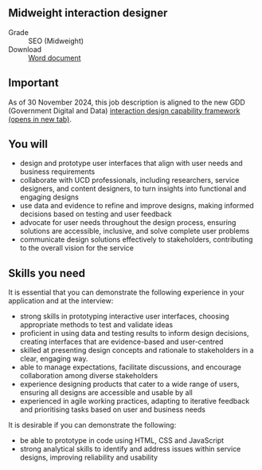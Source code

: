 ## Midweight interaction designer

<dl class="govuk-summary-list">
  <div class="govuk-summary-list__row">
    <dt class="govuk-summary-list__key">
      Grade
    </dt>
    <dd class="govuk-summary-list__value">
      SEO (Midweight)
    </dd>
  </div>
   <div class="govuk-summary-list__row" data-ignore="true">
    <dt class="govuk-summary-list__key">
      Download
    </dt>
    <dd class="govuk-summary-list__value">
      <a href="word">Word document</a>
    </dd>
  </div></dl>

<div class="govuk-notification-banner" role="region" aria-labelledby="govuk-notification-banner-title" data-module="govuk-notification-banner">
  <div class="govuk-notification-banner__header">
    <h2 class="govuk-notification-banner__title" id="govuk-notification-banner-title">
      Important
    </h2>
  </div>
  <div class="govuk-notification-banner__content">
    <p class="govuk-body">
      As of 30 November 2024, this job description is aligned to the new GDD (Government Digital and Data) <a href="https://ddat-capability-framework.service.gov.uk/role/interaction-designer" target="_blank" rel="noopener noreferrer">interaction design capability framework <span class="govuk-visually-hidden">(opens in new tab)</a></a>.
    </p>
  </div>
</div>

## You will

-	design and prototype user interfaces that align with user needs and business requirements
-	collaborate with UCD professionals, including researchers, service designers, and content designers, to turn insights into functional and engaging designs
-	use data and evidence to refine and improve designs, making informed decisions based on testing and user feedback
-	advocate for user needs throughout the design process, ensuring solutions are accessible, inclusive, and solve complete user problems
-	communicate design solutions effectively to stakeholders, contributing to the overall vision for the service


## Skills you need

It is essential that you can demonstrate the following experience in your application and at the interview:

-	strong skills in prototyping interactive user interfaces, choosing appropriate methods to test and validate ideas
-	proficient in using data and testing results to inform design decisions, creating interfaces that are evidence-based and user-centred
-	skilled at presenting design concepts and rationale to stakeholders in a clear, engaging way.
-	able to manage expectations, facilitate discussions, and encourage collaboration among diverse stakeholders
-	experience designing products that cater to a wide range of users, ensuring all designs are accessible and usable by all
-	experienced in agile working practices, adapting to iterative feedback and prioritising tasks based on user and business needs

It is desirable if you can demonstrate the following:

- be able to prototype in code using HTML, CSS and JavaScript
-	strong analytical skills to identify and address issues within service designs, improving reliability and usability
